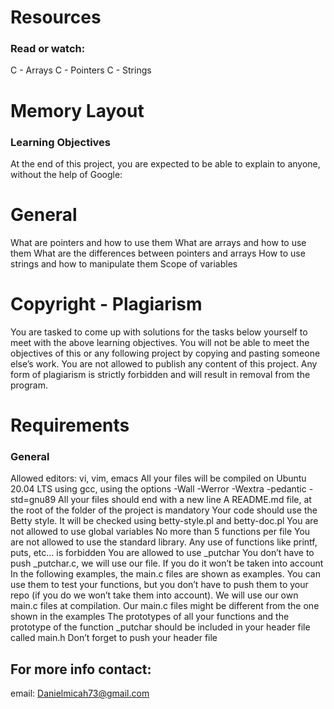 <h1> Resources </h1>
<h3> Read or watch: </h3>

C - Arrays
C - Pointers
C - Strings
<h1> Memory Layout </h1>
<h3> Learning Objectives </h3>
At the end of this project, you are expected to be able to explain to anyone, without the help of Google:

<h1> General </h1>
What are pointers and how to use them
What are arrays and how to use them
What are the differences between pointers and arrays
How to use strings and how to manipulate them
Scope of variables
<h1> Copyright - Plagiarism </h1>
You are tasked to come up with solutions for the tasks below yourself to meet with the above learning objectives.
You will not be able to meet the objectives of this or any following project by copying and pasting someone else’s work.
You are not allowed to publish any content of this project.
Any form of plagiarism is strictly forbidden and will result in removal from the program.
<h1> Requirements </h1>
<h3> General </h3>
Allowed editors: vi, vim, emacs
All your files will be compiled on Ubuntu 20.04 LTS using gcc, using the options -Wall -Werror -Wextra -pedantic -std=gnu89
All your files should end with a new line
A README.md file, at the root of the folder of the project is mandatory
Your code should use the Betty style. It will be checked using betty-style.pl and betty-doc.pl
You are not allowed to use global variables
No more than 5 functions per file
You are not allowed to use the standard library. Any use of functions like printf, puts, etc… is forbidden
You are allowed to use _putchar
You don’t have to push _putchar.c, we will use our file. If you do it won’t be taken into account
In the following examples, the main.c files are shown as examples. You can use them to test your functions, but you don’t have to push them to your repo (if you do we won’t take them into account). We will use our own main.c files at compilation. Our main.c files might be different from the one shown in the examples
The prototypes of all your functions and the prototype of the function _putchar should be included in your header file called main.h
Don’t forget to push your header file

## For more info contact:
email: <link> Danielmicah73@gmail.com </link>
